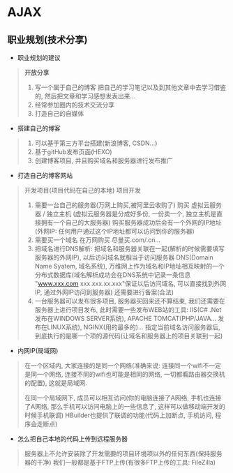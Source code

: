 # AJAX

## 职业规划(技术分享)

- 职业规划的建议

> **开放分享**
> 1. 写一个属于自己的博客
> 	把自己的学习笔记以及到其他文章中去学习借鉴的, 然后把文章和学习感想发表出来...
> 2. 经常参加圈内的技术交流分享
> 3. 打造自己的自媒体
- 搭建自己的博客
> 1. 可以基于第三方平台搭建(新浪博客, CSDN...)
> 2. 基于gitHub发布页面(HEXO)
> 3. 创建博客项目, 并且购买域名和服务器进行发布推广
> 
- 打造自己的博客网站
> 开发项目(项目代码在自己的本地)
> 项目开发
> 1. 需要一台自己的服务器(万网上购买,被阿里云收购了)
> 	购买 虚拟云服务器 / 独立主机 (虚拟云服务器是分成好多份, 一份卖一个, 独立主机是直接拥有一个自己的大服务器)
> 	购买服务器成功后会有一个外网的IP地址(外网IP: 任何用户通过这个IP地址都可以访问到你的服务器)
> 2. 需要买一个域名
> 	在万网购买
> 	尽量买.com/.cn...
> 3. 把域名进行DNS解析: 把域名和服务器关联在一起(解析的时候需要填写服务器的外网IP), 以后访问域名就相当于访问服务器
> 	DNS(Domain Name Syatem, 域名系统), 万维网上作为域名和IP地址相互映射的一个分布式数据库(域名解析成功会在DNS系统中记录一条信息 "www.xxx.com  xxx.xxx.xx.xxx"保证以后访问域名, 可以直接找到外网IP, 通过外网IP访问到服务器)
> 	还需要进行备案(合法)
> 4. 一台服务器可以发布很多项目, 服务器买回来还不算结束, 我们还需要在服务器上进行项目发布, 此时需要一些发布WEB站的工具: IIS(C# .Net 发布在WINDOWS SERVER系统), APACHE TOMCAT(PHP/JAVA... 发布在LINUX系统), NGINX(用的最多的)...
> 	指定当前域名访问服务器后, 到底执行的是哪一个项的源代码(让域名和服务器上的项目关联到一起)


- 内网IP(局域网) 

> 在一个区域内, 大家连接的是同一个网络(准确来说: 连接同一个wifi不一定是同一个网络, 连接不同的wifi也可能是相同的网络, 一切都看路由器交换机的配置), 这就是局域网.
>
> 
>
> 在同一个局域网下, 成员可以相互访问(你的电脑连接了A网络, 手机也连接了A网络, 那么手机可以访问电脑上的一些信息了, 这样可以做移动端开发的时候手机联调)
> HBuilder也提供了联调的功能(代码上加断点, 手机访问, 程序会走断点)
- 怎么把自己本地的代码上传到远程服务器

> 服务器上不允许安装除了开发需要的项目环境项以外的任何东西(保持服务器的干净)
> 我们一般都是基于FTP上传(有很多FTP上传的工具: FileZilla)
